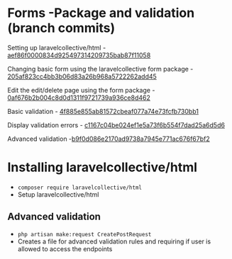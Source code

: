 # Forms -Package and validation (branch commits)
Setting up laravelcollective/html - [aef86f0000834d925497314209735bab87f11058](https://github.com/kateaubreycellan-nabepero/laravel-test-and-demo/commit/aef86f0000834d925497314209735bab87f11058)

Changing basic form using the laravelcollective form package - [205af823cc4bb3b06d83a26b968a5722262add45](https://github.com/kateaubreycellan-nabepero/laravel-test-and-demo/commit/205af823cc4bb3b06d83a26b968a5722262add45)

Edit the edit/delete page using the form package - [0af676b2b004c8d0d1311f9721739a936ce8d462](https://github.com/kateaubreycellan-nabepero/laravel-test-and-demo/commit/0af676b2b004c8d0d1311f9721739a936ce8d462)

Basic validation - [4f885e855ab81572cbeaf077a74e73fcfb730bb1](https://github.com/kateaubreycellan-nabepero/laravel-test-and-demo/commit/4f885e855ab81572cbeaf077a74e73fcfb730bb1)

Display validation errors - [c1167c04be024ef1e5a73f6b554f7dad25a6d5d6](https://github.com/kateaubreycellan-nabepero/laravel-test-and-demo/commit/c1167c04be024ef1e5a73f6b554f7dad25a6d5d6)

Advanced validation -[b9f0d086e2170ad9738a7945e771ac676f67bf2](https://github.com/kateaubreycellan-nabepero/laravel-test-and-demo/commit/7b9f0d086e2170ad9738a7945e771ac676f67bf2)

# Installing laravelcollective/html
- `composer require laravelcollective/html`
- Setup laravelcollective/html

## Advanced validation
- `php artisan make:request CreatePostRequest`
- Creates a file for advanced validation rules and requiring if user is allowed to access the endpoints